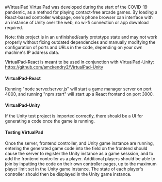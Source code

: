 #VirtualPad
VirtualPad was developed during the start of the COVID-19 pandemic, as a method for playing contact-free arcade games. By loading a React-based controller webpage, one's phone browser can interface with an instance of Unity over the web, no wi-fi connection or app download required.

Note: this project is in an unfinished/early prototype state and may not work properly without fixing outdated dependencies and manually modifying the configuration of ports and URLs in the code, depending on your own machine's IP address data.

VirtualPad-React is meant to be used in conjunction with VirtualPad-Unity: https://github.com/amckendry2/VirtualPad-Unity

#### VirtualPad-React
Running "node server/server.js" will start a game manager server on port 4000, and running "npm start" will start up a React frontend on port 3000.

#### VirtualPad-Unity
If the Unity test project is imported correctly, there should be a UI for generating a code once the game is running.

#### Testing VirtualPad
Once the server, frontend controller, and Unity game instance are running, entering the generated game code into the field on the frontend should cause the server to register the Unity instance as a game sesssion, and to add the frontend controller as a player. Additional players should be able to join by inputting the code on their own controller pages, up to the maximum player limit set in the Unity game instance. The state of each player's controller should then be displayed in the Unity game instance.
